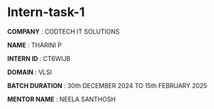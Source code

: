 # Intern-task-1

**COMPANY** : CODTECH IT SOLUTIONS

**NAME** : THARINI P

**INTERN ID** : CT6WIJB

**DOMAIN** : VLSI

**BATCH DURATION** : 30th DECEMBER 2024 TO 15th FEBRUARY 2025

**MENTOR NAME** : NEELA SANTHOSH
